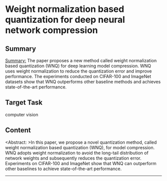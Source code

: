 # Weight normalization based quantization for deep neural network compression

## Summary

<Summary:> 
The paper proposes a new method called weight normalization based quantization (WNQ) for deep learning model compression. WNQ uses weight normalization to reduce the quantization error and improve performance. The experiments conducted on CIFAR-100 and ImageNet datasets show that WNQ outperforms other baseline methods and achieves state-of-the-art performance.


## Target Task

computer vision

## Content

<Abstract: >In this paper, we propose a novel quantization method, called weight normalization based quantization (WNQ), for model compression. WNQ adopts weight normalization to avoid the long-tail distribution of network weights and subsequently reduces the quantization error. Experiments on CIFAR-100 and ImageNet show that WNQ can outperform other baselines to achieve state-of-the-art performance.



---

